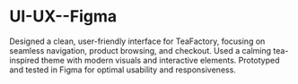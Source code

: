 # UI-UX--Figma
Designed a clean, user-friendly interface for TeaFactory, focusing on seamless navigation, product browsing, and checkout. Used a calming tea-inspired theme with modern visuals and interactive elements. Prototyped and tested in Figma for optimal usability and responsiveness.
